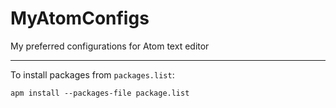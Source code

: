 # MyAtomConfigs
My preferred configurations for Atom text editor

---


To install packages from `packages.list`:

```
apm install --packages-file package.list
```
